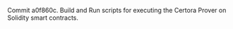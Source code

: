 Commit a0f860c.                    Build and Run scripts for executing the Certora Prover on Solidity smart contracts.